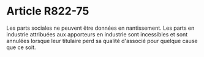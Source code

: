 # Article R822-75

Les parts sociales ne peuvent être données en nantissement.   Les parts en industrie attribuées aux apporteurs en industrie sont incessibles et sont annulées lorsque leur titulaire perd sa qualité d'associé pour quelque cause que ce soit.
